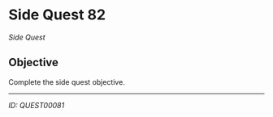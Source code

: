 # Side Quest 82

*Side Quest*

## Objective
Complete the side quest objective.

---
*ID: QUEST00081*